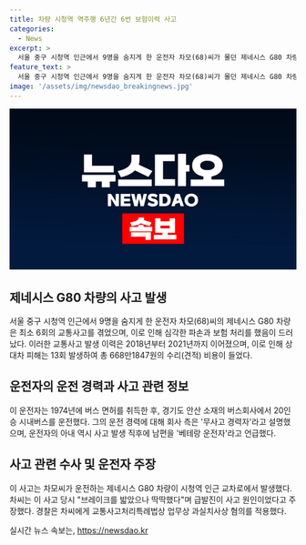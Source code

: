 ```yaml
---
title: 차량 시청역 역주행 6년간 6번 보험이력 사고
categories:
  - News
excerpt: >
  서울 중구 시청역 인근에서 9명을 숨지게 한 운전자 차모(68)씨가 몰던 제네시스 G80 차량이 사실상 매년 사고가 났던 것으로 알려졌다. 지난 1일 서울 시청역 인근 교차로에서 차량이 인도로 돌진해 9명이 숨졌다. 이 사고로 9명 사망, 7명 부상 등 16명의 사상자 발생. 차씨는 급발진을 주장하고 있으며, 경찰은 업무상과실치사상 혐의로 조사 중. G80 차량은 2018년부터 2021년까지 최소 6회 교통사고로 파손돼 보험 처리, 상대차 피해 13회 발생, 수리비용은 668만1847원.
feature_text: >
  서울 중구 시청역 인근에서 9명을 숨지게 한 운전자 차모(68)씨가 몰던 제네시스 G80 차량이 사실상 매년 사고가 났던 것으로 알려졌다. 지난 1일 서울 시청역 인근 교차로에서 차량이 인도로 돌진해 9명이 숨졌다. 이 사고로 9명 사망, 7명 부상 등 16명의 사상자 발생. 차씨는 급발진을 주장하고 있으며, 경찰은 업무상과실치사상 혐의로 조사 중. G80 차량은 2018년부터 2021년까지 최소 6회 교통사고로 파손돼 보험 처리, 상대차 피해 13회 발생, 수리비용은 668만1847원.
image: '/assets/img/newsdao_breakingnews.jpg'
---
```


<p><img src="/assets/img/newsdao_breakingnews.jpg" alt="ontimetimes 속보" /></p>

<h2 data-ke-size="size26">제네시스 G80 차량의 사고 발생</h2>

<p>서울 중구 시청역 인근에서 9명을 숨지게 한 운전자 차모(68)씨의 제네시스 G80 차량은 최소 6회의 교통사고를 겪었으며, 이로 인해 심각한 파손과 보험 처리를 했음이 드러났다. 이러한 교통사고 발생 이력은 2018년부터 2021년까지 이어졌으며, 이로 인해 상대차 피해는 13회 발생하여 총 668만1847원의 수리(견적) 비용이 들었다.</p>

<h2 data-ke-size="size26">운전자의 운전 경력과 사고 관련 정보</h2>

<p>이 운전자는 1974년에 버스 면허를 취득한 후, 경기도 안산 소재의 버스회사에서 20인승 시내버스를 운전했다. 그의 운전 경력에 대해 회사 측은 '무사고 경력자'라고 설명했으며, 운전자의 아내 역시 사고 발생 직후에 남편을 '베테랑 운전자'라고 언급했다.</p>

<h2 data-ke-size="size26">사고 관련 수사 및 운전자 주장</h2>

<p>이 사고는 차모씨가 운전하는 제네시스 G80 차량이 시청역 인근 교차로에서 발생했다. 차씨는 이 사고 당시 "브레이크를 밟았으나 딱딱했다"며 급발진이 사고 원인이었다고 주장했다. 경찰은 차씨에게 교통사고처리특례법상 업무상 과실치사상 혐의를 적용했다. </p>
실시간 뉴스 속보는, <a href="https://newsdao.kr" rel="dofollow">https://newsdao.kr</a>


